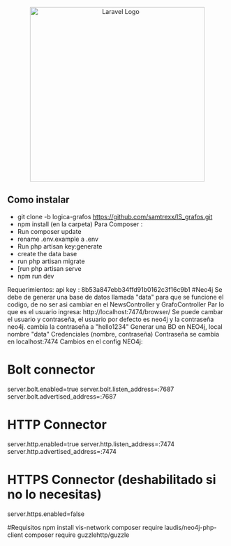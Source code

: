 <p align="center"><a href="https://laravel.com" target="_blank"><img src="https://raw.githubusercontent.com/laravel/art/master/logo-lockup/5%20SVG/2%20CMYK/1%20Full%20Color/laravel-logolockup-cmyk-red.svg" width="400" alt="Laravel Logo"></a></p>

<p align="center">

</p>

## Como instalar


- git clone -b logica-grafos https://github.com/samtrexx/IS_grafos.git
- npm install (en la carpeta) 
Para Composer :
- Run composer update
- rename .env.example a .env
- Run php artisan key:generate
- create the data base
- run php artisan migrate
- [run php artisan serve
- npm run dev


Requerimientos: 
api key : 8b53a847ebb34ffd91b0162c3f16c9b1
#Neo4j
Se debe de generar una base de datos llamada "data" para que se funcione el codigo, de no ser asi cambiar en el NewsController y GrafoController
Par lo que es el usuario ingresa: http://localhost:7474/browser/ 
Se puede cambar el usuario y contraseña, el usuario por defecto es neo4j y la contraseña neo4j. cambia la contraseña a "hello1234"
Generar una BD en NEO4j, local nombre "data"
Credenciales (nombre, contraseña) Contraseña se cambia en localhost:7474
Cambios en el config NEO4j:
# Bolt connector
server.bolt.enabled=true
server.bolt.listen_address=:7687
server.bolt.advertised_address=:7687

# HTTP Connector
server.http.enabled=true
server.http.listen_address=:7474
server.http.advertised_address=:7474

# HTTPS Connector (deshabilitado si no lo necesitas)
server.https.enabled=false

#Requisitos
npm install vis-network
composer require laudis/neo4j-php-client
composer require guzzlehttp/guzzle


